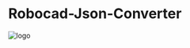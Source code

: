 # Robocad-Json-Converter

![logo](https://github.com/c3n9/Robocad-Json-Converter/assets/108518693/37a46c12-146e-40f7-9e07-9e79214f550c)
